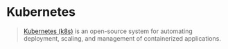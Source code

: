 # Kubernetes

> [Kubernetes (k8s)](https://kubernetes.io/) is an open-source system for automating deployment, scaling, and management of containerized applications.